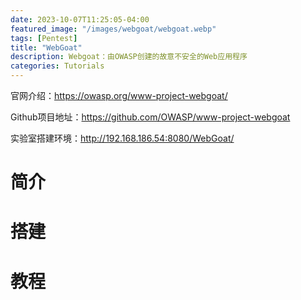 ```yaml
---
date: 2023-10-07T11:25:05-04:00
featured_image: "/images/webgoat/webgoat.webp"
tags: [Pentest]
title: "WebGoat"
description: Webgoat：由OWASP创建的故意不安全的Web应用程序
categories: Tutorials
---
```

官网介绍：<https://owasp.org/www-project-webgoat/>

Github项目地址：<https://github.com/OWASP/www-project-webgoat>

实验室搭建环境：<http://192.168.186.54:8080/WebGoat/>

# 简介

# 搭建

# 教程

